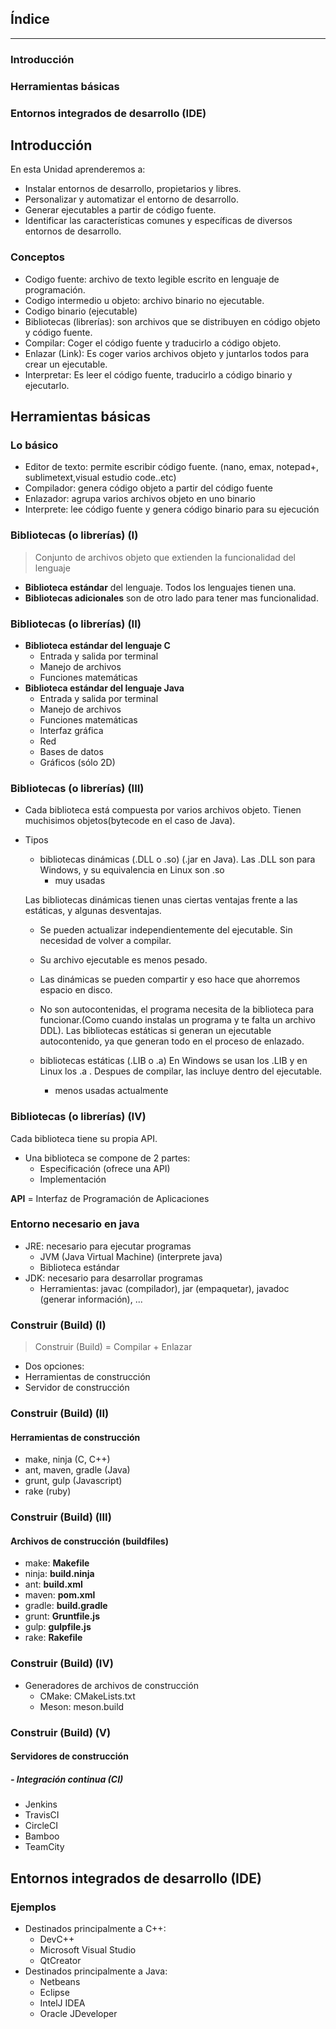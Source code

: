 ## Índice
--- 
### Introducción
### Herramientas básicas
### Entornos integrados de desarrollo (IDE)


## Introducción


En esta Unidad aprenderemos a:

- Instalar entornos de desarrollo, propietarios y libres.
- Personalizar y automatizar el entorno de desarrollo.
- Generar ejecutables a partir de código fuente.
- Identificar las características comunes y específicas de diversos entornos de desarrollo.


### Conceptos

- Codigo fuente: archivo de texto legible escrito en lenguaje de programación.
- Codigo intermedio u objeto: archivo binario no ejecutable.
- Codigo binario (ejecutable)
- Bibliotecas (librerías): son archivos que se distribuyen en código objeto y código fuente.
- Compilar: Coger el código fuente y traducirlo a código objeto.
- Enlazar (Link): Es coger varios archivos objeto y juntarlos todos para crear un ejecutable.
- Interpretar: Es leer el código fuente, traducirlo a código binario y ejecutarlo.



## Herramientas básicas


### Lo básico

- Editor de texto: permite escribir código fuente. (nano, emax, notepad+, sublimetext,visual estudio code..etc)
- Compilador: genera código objeto a partir del código fuente
- Enlazador: agrupa varios archivos objeto en uno binario
- Interprete: lee código fuente y genera código binario para su ejecución


### Bibliotecas (o librerías) (I)

> Conjunto de archivos objeto que extienden la funcionalidad del lenguaje

- __Biblioteca estándar__ del lenguaje. Todos los lenguajes tienen una.
- __Bibliotecas adicionales__ son de otro lado para tener mas funcionalidad.


### Bibliotecas (o librerías) (II)

- __Biblioteca estándar del lenguaje C__
  - Entrada y salida por terminal
  - Manejo de archivos
  - Funciones matemáticas
- __Biblioteca estándar del lenguaje Java__
  - Entrada y salida por terminal
  - Manejo de archivos
  - Funciones matemáticas
  - Interfaz gráfica 
  - Red
  - Bases de datos
  - Gráficos (sólo 2D)


### Bibliotecas (o librerías) (III)

- Cada biblioteca está compuesta por varios archivos objeto. Tienen muchisimos objetos(bytecode en el caso de Java).
- Tipos
  - bibliotecas dinámicas (.DLL o .so) (.jar en Java). Las .DLL son para Windows, y su equivalencia en Linux son .so
    - muy usadas
  
  Las bibliotecas dinámicas tienen unas ciertas ventajas frente a las estáticas, y algunas desventajas.
  - Se pueden actualizar independientemente del ejecutable. Sin necesidad de volver a compilar.
  - Su archivo ejecutable es menos pesado.
  - Las dinámicas se pueden compartir y eso hace que ahorremos espacio en disco.
  - No son autocontenidas, el programa necesita de la biblioteca para funcionar.(Como cuando instalas un programa y te falta un archivo DDL). Las bibliotecas estáticas si generan un ejecutable autocontenido, ya que generan todo en el proceso de enlazado. 

  
  - bibliotecas estáticas (.LIB o .a) En Windows se usan los .LIB y en Linux los .a . Despues de compilar, las incluye dentro del ejecutable.
    - menos usadas actualmente


### Bibliotecas (o librerías) (IV)

Cada biblioteca tiene su propia API.

- Una biblioteca se compone de 2 partes:
  - Especificación (ofrece una API)
  - Implementación 

__API__ = Interfaz de Programación de Aplicaciones


### Entorno necesario en java

- JRE: necesario para ejecutar programas
  - JVM (Java Virtual Machine) (interprete java)
  - Biblioteca estándar
- JDK: necesario para desarrollar programas
  - Herramientas: javac (compilador), jar (empaquetar), javadoc (generar información), ...


### Construir (Build) (I) 

> Construir (Build) = Compilar + Enlazar

- Dos opciones:
 - Herramientas de construcción
 - Servidor de construcción


### Construir (Build) (II) 
#### __Herramientas de construcción__

  - make, ninja (C, C++)
  - ant, maven, gradle (Java)
  - grunt, gulp (Javascript)
  - rake (ruby)


### Construir (Build) (III) 
#### __Archivos de construcción (buildfiles)__

  - make: __Makefile__
  - ninja: __build.ninja__
  - ant: __build.xml__
  - maven: __pom.xml__
  - gradle: __build.gradle__
  - grunt: __Gruntfile.js__
  - gulp: __gulpfile.js__
  - rake: __Rakefile__


### Construir (Build) (IV) 

- Generadores de archivos de construcción
  - CMake: CMakeLists.txt
  - Meson: meson.build  


### Construir (Build) (V) 

 #### Servidores de construcción
 
 ##### - Integración continua (CI)
  - Jenkins 
  - TravisCI
  - CircleCI
  - Bamboo
  - TeamCity



## Entornos integrados de desarrollo (IDE)


### Ejemplos

- Destinados principalmente a C++:
  - DevC++
  - Microsoft Visual Studio
  - QtCreator
- Destinados principalmente a Java:
  - Netbeans
  - Eclipse
  - IntelJ IDEA
  - Oracle JDeveloper

 
